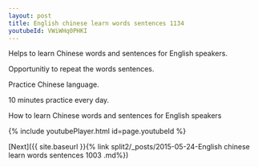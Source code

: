 ```yaml
---
layout: post
title: English chinese learn words sentences 1134 
youtubeId: VWiWHq0PHKI
---
```

 
 
Helps to learn Chinese words and sentences for English speakers.

Opportunitiy to repeat the words sentences. 

Practice Chinese language. 
 
10 minutes practice every day. 
 
How to learn Chinese words and sentences for English speakers 
 
{% include youtubePlayer.html id=page.youtubeId %}
 
 
[Next]({{ site.baseurl }}{% link  split2/_posts/2015-05-24-English chinese learn words sentences 1003 .md%})
 
